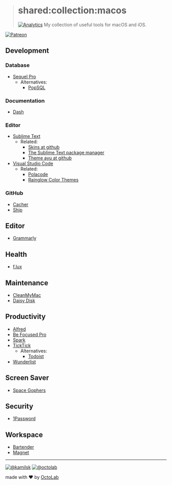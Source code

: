 > # shared:collection:macos
> [![Analytics](https://ga-beacon.appspot.com/UA-109817251-4/shared/collection:apple?pixel)](https://github.com/kamilsk/shared/tree/collection)
> My collection of useful tools for macOS and iOS.

[![Patreon](https://img.shields.io/badge/patreon-donate-orange.svg)](https://www.patreon.com/octolab)

## Development

### Database

- [Sequel Pro](https://www.sequelpro.com/)
  - Alternatives:
    - [PopSQL](https://popsql.io/)

### Documentation

- [Dash](https://kapeli.com/dash)

### Editor

- [Sublime Text](https://www.sublimetext.com/)
  - Related:
    - [Skins at github](https://github.com/deathaxe/sublime-skins)
    - [The Sublime Text package manager](https://packagecontrol.io/)
    - [Theme ayu at github](https://github.com/dempfi/ayu)
- [Visual Studio Code](https://code.visualstudio.com/)
  - Related:
    - [Polacode](https://marketplace.visualstudio.com/items?itemName=pnp.polacode)
    - [Rainglow Color Themes](https://rainglow.io/)

### GitHub

- [Cacher](https://www.cacher.io/)
- [Ship](https://www.realartists.com/)

## Editor

- [Grammarly](https://www.grammarly.com/)

## Health

- [f.lux](https://justgetflux.com/)

## Maintenance

- [CleanMyMac](https://macpaw.com/cleanmymac)
- [Daisy Disk](https://daisydiskapp.com/)

## Productivity

- [Alfred](https://www.alfredapp.com/)
- [Be Focused Pro](https://itunes.apple.com/app/be-focused-pro-focus-timer/id961632517)
- [Spark](https://sparkmailapp.com/)
- [TickTick](https://ticktick.com/)
  - Alternatives:
    - [Todoist](https://todoist.com/)
- [Wunderlist](https://www.wunderlist.com/)

## Screen Saver

- [Space Gophers](https://github.com/apiarian/space-gophers)

## Security

- [1Password](https://1password.com/)

## Workspace

- [Bartender](https://www.macbartender.com/)
- [Magnet](http://magnet.crowdcafe.com/)

---

[![@kamilsk](https://img.shields.io/badge/author-%40kamilsk-blue.svg)](https://twitter.com/ikamilsk)
[![@octolab](https://img.shields.io/badge/sponsor-%40octolab-blue.svg)](https://twitter.com/octolab_inc)

made with ❤️ by [OctoLab](https://www.octolab.org/)

